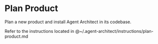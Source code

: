 # Plan Product

Plan a new product and install Agent Architect in its codebase.

Refer to the instructions located in @~/.agent-architect/instructions/plan-product.md
